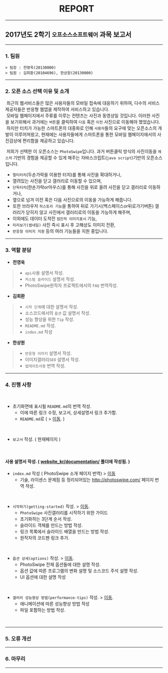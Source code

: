 # &nbsp; &nbsp; &nbsp; &nbsp; &nbsp; &nbsp; &nbsp; &nbsp; &nbsp; &nbsp; &nbsp; &nbsp; &nbsp; REPORT
---

## 2017년도 2학기 `오프소스소프트웨어` 과목 보고서

---

### 1. 팀원
```
> 팀장 : 전영욱(20130000)
> 팀원 : 김희환(20104696), 한상원(20130000)
```

---

### 2. 오픈 소스 선택 이유 및 소개

&nbsp;최근의 웹서비스들은 많은 사용자들의 모바일 접속에 대응하기 위하여, 다수의 서비스제공자들은 반응형 웹앱을 제작하여 서비스하고 있습니다.<br>
&nbsp;모바일 웹페이지에서 주류를 이루는 컨텐츠는 사진과 동영상일 것입니다. 이러한 사진을 보기위해서 과거에는 `버튼`을 클릭하여 `다음` 혹은 `이전` 사진으로 이동해야 했었습니다.<br>
&nbsp;하지만 터치가 가능한 스마트폰의 대중화로 인해 `사용자`들의 요구에 맞는 오픈소스의 개발이 이루어져왔고, 현재에는 사용자들에게 스마트폰을 통한 모바일 웹페이지에서의 사진감상에 편리함을 제공하고 있습니다.<br>

&nbsp;저희가 선택한 이 오픈소스는 `PhotoSwipe`입니다. 과거 버튼클릭 방식의 사진이동을 `제스처` 기반의 경험을 제공할 수 있게 해주는 자바스크립트(`java script`)기반의 오픈소스 입니다.<br>
- `멀티터치`(두손가락을 이용한 터치)를 통해 사진을 확대하거나,
- 열려있는 사진을 닫고 갤러리로 이동할 수 있으며,
- `단독터치`(한손가락or마우스)를 통해 사진을 위로 올려 사진을 닫고 갤러리로 이동하거나,
- 옆으로 넘겨 이전 혹은 다음 사진으로의 이동을 가능하게 해줍니다.
- 또한 브라우저 `히스토리 기능`을 통하여 뒤로 가기시(백스페이스or뒤로가기버튼) 갤러리가 닫히지 않고 사진에서 갤러리로의 이동을 가능하게 해주며,
- 이외에도 데이터 도착전 `점진적 이미지표시` 기능,
- `미리보기(썸네일)` 사진 즉시 표시 후 고해상도 이미지 전환,
- `반응형 이미지 지원` 등의 여러 기능들을 지원 중입니다.

---

### 3. 역할 분담
-	**전영욱**
> - `api`사용 설명서 작성.
> - `커스텀 슬라이드` 설명서 작성.
> - PhotoSwipe원작자 프로젝트에서의 `FAQ` 번역작성.
-	**김희환**
> - `시작 단계`에 대한 설명서 작성.
> - 소스코드에서의 `옵션` 값 설명서 작성.
> - 성능 향상을 위한 `Tip` 작성.
> - `README.md` 작성.
> - `index.md` 작성
-	**한상원**
> - `반응형 이미지` 설명서 작성.
> - 이미지갤러리`SEO` 설명서 작성.
> - `업데이트사항` 번역 작성.

------------
### 4. 진행 사항
<br>

- 초기화면에 표시될 `README.md`의 번역 작성.
  - 이에 따른 링크 수정, 보고서, 상세설명서 링크 추가함.
  - `README.md`로 ( > [이동](https://github.com/hun1451/PhotoSwipe/blob/master/README.md). )
<br>

- `보고서` 작성. ( 현재페이지 )
<br>

#### 사용 설명서 작성. ( [website_kr/documentation/](https://github.com/hun1451/PhotoSwipe/tree/master/website_kr/documentation) 폴더에 작성됨. )
- `index.md` 작성 ( PhotoSwipe 소개 페이지 번역) > [이동](https://github.com/hun1451/PhotoSwipe/tree/master/website_kr/index.md)
  - 기술, 라이센스 문제점 등 정리되어있는 http://photoswipe.com/ 페이지 번역 작성.
<br>

- `시작하기(getting-started)` 작성. > [이동](https://github.com/hun1451/PhotoSwipe/blob/master/website_kr/documentation/getting-started.md).
  - `PhotoSwipe` 사진갤러리를 시작하기 위한 가이드
  - 초기화하는 3단계 순서 작성.
  - 슬라이드 객체를 만드는 방법 작성.
  - 링크 목록에서 슬라이드 배열을 만드는 방법 작성.
  - 원작자의 코드펜 링크 추가.
<br>

- `옵션 상세(options)` 작성. > [이동](https://github.com/hun1451/PhotoSwipe/blob/master/website_kr/documentation/options.md).
  - PhotoSwipe 전체 옵션들에 대한 설명 작성.
  - 옵션 값에 따른 프로그램의 변화 설명 및 소스코드 주석 설명 작성.
  - UI 옵션에 대한 설명 작성
<br>

- `갤러리 성능향상 방법(performance-tips)` 작성. > [이동](https://github.com/hun1451/PhotoSwipe/blob/master/website_kr/documentation/performance-tips.md).
  - 애니메이션에 따른 성능향상 방법 작성
  - 파일 포함하는 방법 작성.
<br>

------------
### 5. 오류 개선

---------
### 6. 마무리
---------
